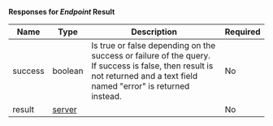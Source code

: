 **Responses for _Endpoint_ Result**

| Name    | Type                              | Description                                                                                                                                                             | Required |
|---------|-----------------------------------|-------------------------------------------------------------------------------------------------------------------------------------------------------------------------|----------|
| success | boolean                           | Is true or false depending on the success or failure of the query. If success is false, then result is not returned and a text field named "error" is returned instead. | No       |
| result  | [server](/restapi/models/#server) |                                                                                                                                                                         | No       |
